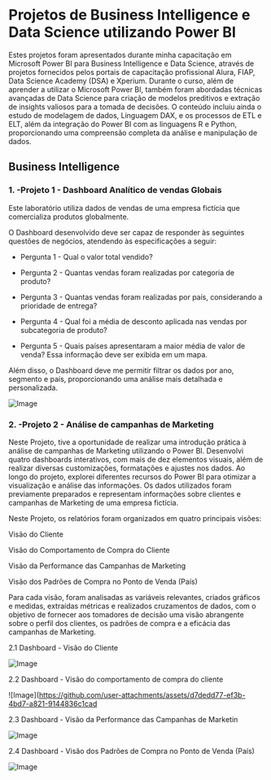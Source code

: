 # Projetos de Business Intelligence e Data Science utilizando Power BI

Estes projetos foram apresentados durante minha capacitação em Microsoft Power BI para Business Intelligence e Data Science, através de projetos fornecidos pelos portais de capacitação profissional Alura, FIAP, Data Science Academy (DSA) e Xperium. Durante o curso, além de aprender a utilizar o Microsoft Power BI, também foram abordadas técnicas avançadas de Data Science para criação de modelos preditivos e extração de insights valiosos para a tomada de decisões. O conteúdo incluiu ainda o estudo de modelagem de dados, Linguagem DAX, e os processos de ETL e ELT, além da integração do Power BI com as linguagens R e Python, proporcionando uma compreensão completa da análise e manipulação de dados.

## Business Intelligence

### 1. -Projeto 1 - Dashboard Analítico de vendas Globais

Este laboratório utiliza dados de vendas de uma empresa fictícia que comercializa produtos globalmente.

O Dashboard desenvolvido deve ser capaz de responder às seguintes questões de negócios, atendendo às especificações a seguir:

- Pergunta 1 - Qual o valor total vendido?

- Pergunta 2 - Quantas vendas foram realizadas por categoria de produto?

- Pergunta 3 - Quantas vendas foram realizadas por país, considerando a prioridade de entrega?

- Pergunta 4 - Qual foi a média de desconto aplicada nas vendas por subcategoria de produto?

- Pergunta 5 - Quais países apresentaram a maior média de valor de venda? Essa informação deve ser exibida em um mapa.

Além disso, o Dashboard deve me permitir filtrar os dados por ano, segmento e país, proporcionando uma análise mais detalhada e personalizada.

 ![Image](https://github.com/user-attachments/assets/7d5f447e-957f-44ee-a885-4a86ff088066)

### 2. -Projeto 2 - Análise de campanhas de Marketing
Neste Projeto, tive a oportunidade de realizar uma introdução prática à análise de campanhas de Marketing utilizando o Power BI. Desenvolvi quatro dashboards interativos, com mais de dez elementos visuais, além de realizar diversas customizações, formatações e ajustes nos dados. Ao longo do projeto, explorei diferentes recursos do Power BI para otimizar a visualização e análise das informações. Os dados utilizados foram previamente preparados e representam informações sobre clientes e campanhas de Marketing de uma empresa fictícia.

Neste Projeto, os relatórios foram organizados em quatro principais visões:

Visão do Cliente

Visão do Comportamento de Compra do Cliente

Visão da Performance das Campanhas de Marketing

Visão dos Padrões de Compra no Ponto de Venda (País)

Para cada visão, foram analisadas as variáveis relevantes, criados gráficos e medidas, extraídas métricas e realizados cruzamentos de dados, com o objetivo de fornecer aos tomadores de decisão uma visão abrangente sobre o perfil dos clientes, os padrões de compra e a eficácia das campanhas de Marketing.

2.1 Dashboard - Visão do Cliente

![Image](https://github.com/user-attachments/assets/7225cc9a-acd0-4706-b17b-a3a35ac752cd)

2.2 Dashboard - Visão do comportamento de compra do cliente

![Image](https://github.com/user-attachments/assets/d7dedd77-ef3b-4bd7-a821-9144836c1cad

2.3  Dashboard - Visão da Performance das Campanhas de Marketin

![Image](https://github.com/user-attachments/assets/22dfd3d1-4092-403e-9e3c-d0bce548ffb5)

2.4 Dashboard - Visão dos Padrões de Compra no Ponto de Venda (País)

![Image](https://github.com/user-attachments/assets/ed52f69a-8220-436d-aff0-0e61411f7848)







